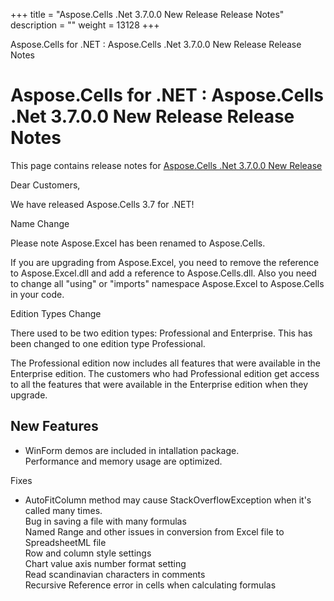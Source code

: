 +++
title = "Aspose.Cells .Net 3.7.0.0 New Release Release Notes" 
description = "" 
weight = 13128 
+++

Aspose.Cells for .NET : Aspose.Cells .Net 3.7.0.0 New Release Release Notes  

# Aspose.Cells for .NET : Aspose.Cells .Net 3.7.0.0 New Release Release Notes


This page contains release notes for [Aspose.Cells .Net 3.7.0.0 New Release](http://www.aspose.com/downloads/cells/net/new-releases/aspose.cells-.net-3.7.0.0-new-release/)

Dear Customers,

We have released Aspose.Cells 3.7 for .NET!

Name Change

Please note Aspose.Excel has been renamed to Aspose.Cells.

If you are upgrading from Aspose.Excel, you need to remove the reference to Aspose.Excel.dll and add a reference to Aspose.Cells.dll. Also you need to change all "using" or "imports" namespace Aspose.Excel to Aspose.Cells in your code.

Edition Types Change

There used to be two edition types: Professional and Enterprise. This has been changed to one edition type Professional.

The Professional edition now includes all features that were available in the Enterprise edition. The customers who had Professional edition get access to all the features that were available in the Enterprise edition when they upgrade.

## New Features

*   WinForm demos are included in intallation package.  
    Performance and memory usage are optimized.

Fixes

*   AutoFitColumn method may cause StackOverflowException when it's called many times.  
    Bug in saving a file with many formulas  
    Named Range and other issues in conversion from Excel file to SpreadsheetML file  
    Row and column style settings  
    Chart value axis number format setting  
    Read scandinavian characters in comments  
    Recursive Reference error in cells when calculating formulas

